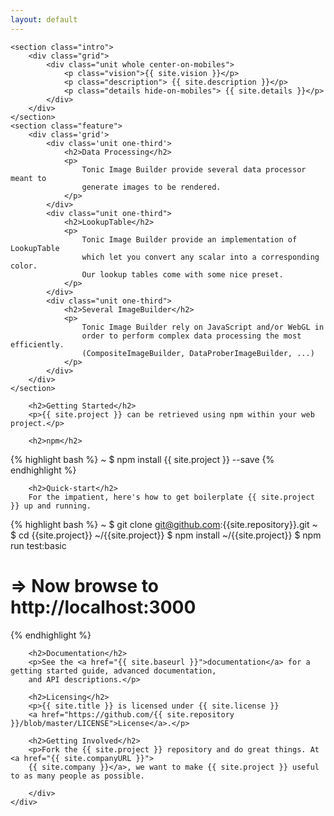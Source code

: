 ```yaml
---
layout: default
---
```


<div class="home">

    <section class="intro">
        <div class="grid">
            <div class="unit whole center-on-mobiles">
                <p class="vision">{{ site.vision }}</p>
                <p class="description"> {{ site.description }}</p>
                <p class="details hide-on-mobiles"> {{ site.details }}</p>
            </div>
        </div>
    </section>
    <section class="feature">
        <div class='grid'>
            <div class='unit one-third'>
                <h2>Data Processing</h2>
                <p>
                    Tonic Image Builder provide several data processor meant to
                    generate images to be rendered.
                </p>
            </div>
            <div class="unit one-third">
                <h2>LookupTable</h2>
                <p>
                    Tonic Image Builder provide an implementation of LookupTable
                    which let you convert any scalar into a corresponding color.
                    Our lookup tables come with some nice preset.
                </p>
            </div>
            <div class="unit one-third">
                <h2>Several ImageBuilder</h2>
                <p>
                    Tonic Image Builder rely on JavaScript and/or WebGL in
                    order to perform complex data processing the most efficiently.
                    (CompositeImageBuilder, DataProberImageBuilder, ...)
                </p>
            </div>
        </div>
    </section>
   <div class="grid">
        <div class="unit whole">

        <h2>Getting Started</h2>
        <p>{{ site.project }} can be retrieved using npm within your web project.</p>

        <h2>npm</h2>

{% highlight bash %}
~ $ npm install {{ site.project }} --save
{% endhighlight %}

        <h2>Quick-start</h2>
        For the impatient, here's how to get boilerplate {{ site.project }} up and running.

{% highlight bash %}
~ $ git clone git@github.com:{{site.repository}}.git
~ $ cd {{site.project}}
~/{{site.project}} $ npm install
~/{{site.project}} $ npm run test:basic
# => Now browse to http://localhost:3000
{% endhighlight %}

        <h2>Documentation</h2>
        <p>See the <a href="{{ site.baseurl }}">documentation</a> for a getting started guide, advanced documentation,
        and API descriptions.</p>

        <h2>Licensing</h2>
        <p>{{ site.title }} is licensed under {{ site.license }}
        <a href="https://github.com/{{ site.repository }}/blob/master/LICENSE">License</a>.</p>

        <h2>Getting Involved</h2>
        <p>Fork the {{ site.project }} repository and do great things. At <a href="{{ site.companyURL }}">
        {{ site.company }}</a>, we want to make {{ site.project }} useful to as many people as possible.

        </div>
    </div>
</div>
